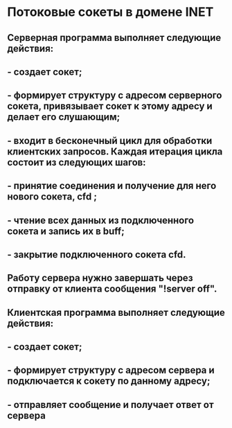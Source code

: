 # Потоковые сокеты в домене INET
## **Серверная** программа выполняет следующие действия:
## - создает сокет;
## - формирует структуру с адресом серверного сокета, привязывает сокет к этому адресу и делает его слушающим;
## - входит в бесконечный цикл для обработки клиентских запросов. Каждая итерация цикла состоит из следующих шагов:
## - принятие соединения и получение для него нового сокета, cfd ;
## - чтение всех данных из подключенного сокета и запись их в buff;
## - закрытие подключенного сокета cfd.
## Работу сервера нужно завершать через отправку от клиента сообщения "!server off".


## **Клиентская** программа выполняет следующие действия:
## - создает сокет;
## - формирует структуру с адресом сервера и подключается к сокету по данному адресу;
## - отправляет сообщение и получает ответ от сервера